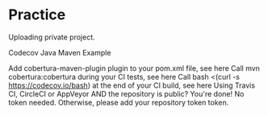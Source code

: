 # Practice
Uploading private project.

Codecov Java Maven Example

Add cobertura-maven-plugin plugin to your pom.xml file, see here
Call mvn cobertura:cobertura during your CI tests, see here
Call bash <(curl -s https://codecov.io/bash) at the end of your CI build, see here
Using Travis CI, CircleCI or AppVeyor AND the repository is public? You're done! No token needed.
Otherwise, please add your repository token token.
